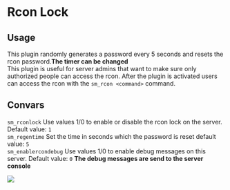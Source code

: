 # Rcon Lock  

## Usage  

 This plugin randomly generates a password every 5 seconds and resets the rcon password.**The timer can be changed**  
  This plugin is useful for server admins that want to make sure only authorized people can access the rcon. After the plugin is activated users can access the rcon with the `sm_rcon <command>` command.  

## Convars  

`sm_rconlock` Use values 1/0 to enable or disable the rcon lock on the server. Default value: `1`  
`sm_regentime` Set the time in seconds which the password is reset default value: `5`  
`sm_enablercondebug` Use values 1/0 to enable debug messages on this server. Default value: `0` **The debug messages are send to the server console**  

<img src="https://theta.goatcounter.com/count?p=/test-img">
